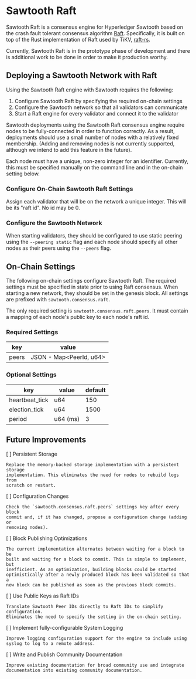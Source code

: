 # Sawtooth Raft

Sawtooth Raft is a consensus engine for Hyperledger Sawtooth based on the crash
fault tolerant consensus algorithm [Raft](http://raft.github.io/).
Specifically, it is built on top of the Rust implementation of Raft used by
TiKV, [raft-rs](https://github.com/pingcap/raft-rs).

Currently, Sawtooth Raft is in the prototype phase of development and there is
additional work to be done in order to make it production worthy.

## Deploying a Sawtooth Network with Raft

Using the Sawtooth Raft engine with Sawtooth requires the following:

1. Configure Sawtooth Raft by specifying the required on-chain settings
2. Configure the Sawtooth network so that all validators can communicate
3. Start a Raft engine for every validator and connect it to the validator

Sawtooth deployments using the Sawtooth Raft consensus engine require nodes to
be fully-connected in order to function correctly. As a result, deployments
should use a small number of nodes with a relatively fixed membership. (Adding
and removing nodes is not currently supported, although we intend to add this
feature in the future).

Each node must have a unique, non-zero integer for an identifier. Currently,
this must be specified manually on the command line and in the on-chain setting
below.

### Configure On-Chain Sawtooth Raft Settings

Assign each validator that will be on the network a unique integer. This will
be its "raft id". No id may be 0.

### Configure the Sawtooth Network

When starting validators, they should be configured to use static peering using
the `--peering static` flag and each node should specify all other nodes as
their peers using the `--peers` flag.

## On-Chain Settings

The following on-chain settings configure Sawtooth Raft. The required settings
must be specified in state prior to using Raft consensus. When starting a new
network, they should be set in the genesis block. All settings are prefixed
with `sawtooth.consensus.raft`.

The only required setting is `sawtooth.consensus.raft.peers`. It must contain
a mapping of each node's public key to each node's raft id.

### Required Settings

| key | value |
| --- | --- |
| peers | JSON - Map<PeerId, u64> |

### Optional Settings

| key | value | default |
| --- | --- | --- |
| heartbeat_tick | u64 | 150 |
| election_tick | u64 | 1500 |
| period | u64 (ms) | 3 |

## Future Improvements

[ ] Persistent Storage

    Replace the memory-backed storage implementation with a persistent storage
    implementation. This eliminates the need for nodes to rebuild logs from
    scratch on restart.

[ ] Configuration Changes

    Check the `sawtooth.consensus.raft.peers` settings key after every block
    commit and, if it has changed, propose a configuration change (adding or
    removing nodes).

[ ] Block Publishing Optimizations

    The current implementation alternates between waiting for a block to be
    built and waiting for a block to commit. This is simple to implement, but
    inefficient. As an optimization, building blocks could be started
    optimistically after a newly produced block has been validated so that a
    new block can be published as soon as the previous block commits.

[ ] Use Public Keys as Raft IDs

    Translate Sawtooth Peer IDs directly to Raft IDs to simplify configuration.
    Eliminates the need to specify the setting in the on-chain setting.

[ ] Implement fully-configurable System Logging

    Improve logging configuration support for the engine to include using
    syslog to log to a remote address.

[ ] Write and Publish Community Documentation

    Improve existing documentation for broad community use and integrate
    documentation into existing community documentation.
